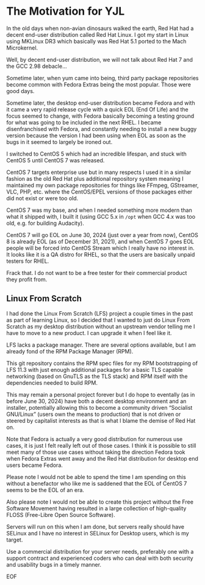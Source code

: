 The Motivation for YJL
======================

In the old days when non-avian dinosaurs walked the earth, Red Hat had
a decent end-user distribution called Red Hat Linux. I got my start in
Linux using MKLinux DR3 which basically was Red Hat 5.1 ported to the
Mach Microkernel.

Well, by decent end-user distribution, we will not talk about Red Hat 7
and the GCC 2.98 debacle...

Sometime later, when yum came into being, third party package repositories
become common with Fedora Extras being the most popular. Those were good
days.

Sometime later, the desktop end-user distribution became Fedora and with
it came a very rapid release cycle with a quick EOL (End Of Life) and
the focus seemed to change, with Fedora basically becoming a testing
ground for what was going to be included in the next RHEL. I became
disenfranchised with Fedora, and constantly needing to install a new
buggy version because the version I had been using when EOL as soon as
the bugs in it seemed to largely be ironed out.

I switched to CentOS 5 which had an incredible lifespan, and stuck with
CentOS 5 until CentOS 7 was released.

CentOS 7 targets enterprise use but in many respects I used it in a
similar fashion as the old Red Hat plus additional repository system
meaning I maintained my own package repositories for things like FFmpeg,
GStreamer, VLC, PHP, etc. where the CentOS/EPEL versions of those
packages either did not exist or were too old.

CentOS 7 was my base, and when I needed something more modern than what
it shipped with, I built it (using GCC 5.x in `/opt` when GCC 4.x was
too old, e.g. for building Audacity).

CentOS 7 will go EOL on June 30, 2024 (just over a year from now),
CentOS 8 is already EOL (as of December 31, 2021), and when CentOS 7
goes EOL people will be forced into CentOS Stream which I really have
no interest in. It looks like it is a QA distro for RHEL, so that the
users are basically unpaid testers for RHEL.

Frack that. I do not want to be a free tester for their commercial
product they profit from.

Linux From Scratch
------------------

I had done the Linux From Scratch (LFS) project a couple times in the
past as part of learning Linux, so I decided that I wanted to just do
Linux From Scratch as my desktop distribution without an upstream
vendor telling me I have to move to a new product. I can upgrade it
when I feel like it.

LFS lacks a package manager. There are several options available, but
I am already fond of the RPM Package Manager (RPM).

This git repository contains the RPM spec files for my RPM bootstrapping
of LFS 11.3 with just enough additional packages for a basic TLS capable
networking (based on GnuTLS as the TLS stack) and RPM itself with the
dependencies needed to build RPM.

This may remain a personal project forever but I do hope to eventally
(as in before June 30, 2024) have both a decent desktop environment
and an installer, potentially allowing this to become a community
driven “Socialist GNU/Linux” (users own the means to production) that
is not driven or steered by capitalist interests as that is what I
blame the demise of Red Hat on.

Note that Fedora is actually a very good distribution for numerous use
cases, it is just I felt really left out of those cases. I think it
is possible to still meet many of those use cases without taking the
direction Fedora took when Fedora Extras went away and the Red Hat
distribution for desktop end users became Fedora.

Please note I would not be able to spend the time I am spending on
this without a benefactor who like me is saddened that the EOL of
CentOS 7 seems to be the EOL of an era.

Also please note I would not be able to create this project without
the Free Software Movement having resulted in a large collection of
high-quality FLOSS (Free-Libre Open Source Software).

Servers will run on this when I am done, but servers really should
have SELinux and I have no interest in SELinux for Desktop users,
which is my target.

Use a commercial distribution for your server needs, preferably one
with a support contract and experienced coders who can deal with both
security and usability bugs in a timely manner.

EOF

